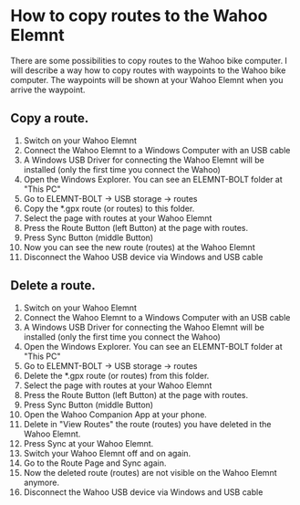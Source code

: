 # How to copy routes to the Wahoo Elemnt

There are some possibilities to copy routes to the Wahoo bike computer.
I will describe a way how to copy routes with waypoints to the Wahoo bike computer.
The waypoints will be shown at your Wahoo Elemnt when you arrive the waypoint.

## Copy a route.

1. Switch on your Wahoo Elemnt
2. Connect the Wahoo Elemnt to a Windows Computer with an USB cable
3. A Windows USB Driver for connecting the Wahoo Elemnt will be installed (only the first time you connect the Wahoo)
4. Open the Windows Explorer. You can see an ELEMNT-BOLT folder at "This PC"
5. Go to ELEMNT-BOLT -> USB storage -> routes
6. Copy the *.gpx route (or routes) to this folder.
7. Select the page with routes at your Wahoo Elemnt
8. Press the Route Button (left Button) at the page with routes.
9. Press Sync Button (middle Button)
10. Now you can see the new route (routes) at the Wahoo Elemnt
11. Disconnect the Wahoo USB device via Windows and USB cable

## Delete a route.

1. Switch on your Wahoo Elemnt
2. Connect the Wahoo Elemnt to a Windows Computer with an USB cable
3. A Windows USB Driver for connecting the Wahoo Elemnt will be installed (only the first time you connect the Wahoo)
4. Open the Windows Explorer. You can see an ELEMNT-BOLT folder at "This PC"
5. Go to ELEMNT-BOLT -> USB storage -> routes
6. Delete the *.gpx route (or routes) from this folder.
7. Select the page with routes at your Wahoo Elemnt
8. Press the Route Button (left Button) at the page with routes.
9. Press Sync Button (middle Button)
10. Open the Wahoo Companion App at your phone.
11. Delete in "View Routes" the route (routes) you have deleted in the Wahoo Elemnt.
12. Press Sync at your Wahoo Elemnt.
13. Switch your Wahoo Elemnt off and on again.
14. Go to the Route Page and Sync again.
15. Now the deleted route (routes) are not visible on the Wahoo Elemnt anymore.
16. Disconnect the Wahoo USB device via Windows and USB cable
